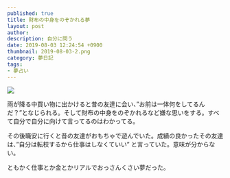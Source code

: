 ```yaml
---
published: true
title: 財布の中身をのぞかれる夢
layout: post
author: 
description: 自分に問う
date: 2019-08-03 12:24:54 +0900
thumbnail: 2019-08-03-2.png
category: 夢日記
tags:
- 夢占い
---
```


![]({{site.baseurl}}/assets/img/2019-08-03-2.png)

雨が降る中買い物に出かけると昔の友達に会い、”お前は一体何をしてるんだ？”となじられる。そして財布の中身をのぞかれるなど嫌な思いをする。すべて自分で自分に向けて言ってるのはわかってる。

その後職安に行くと昔の友達がおもちゃで遊んでいた。成績の良かったその友達は、”自分は転校するから仕事はしなくていい” と言っていた。意味が分からない。

ともかく仕事とか金とかリアルでおっさんくさい夢だった。
